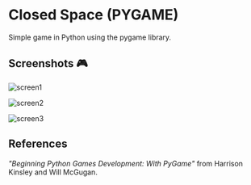 # Closed Space (PYGAME)

Simple game in Python using the pygame library.

## Screenshots 🎮

![screen1](https://user-images.githubusercontent.com/43798731/54222304-e3ac0300-44d3-11e9-86fb-c98671883a77.png)

![screen2](https://user-images.githubusercontent.com/43798731/54222316-eb6ba780-44d3-11e9-98c9-0ae128cff228.png)

![screen3](https://user-images.githubusercontent.com/43798731/54222326-f0c8f200-44d3-11e9-8131-4c46ef4eb77b.png)

## References

_"Beginning Python Games Development: With PyGame"_ from Harrison Kinsley and Will McGugan.
